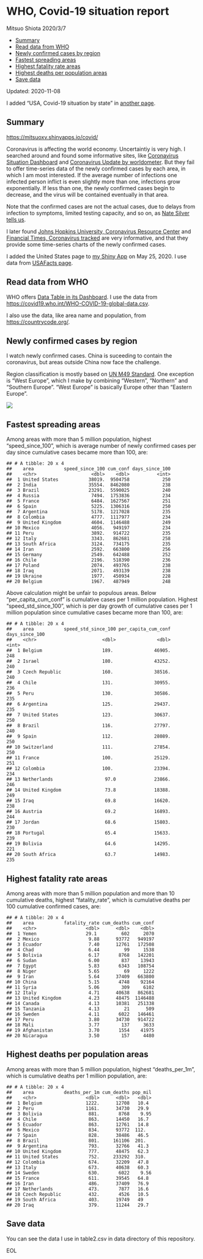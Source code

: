 WHO, Covid-19 situation report
================
Mitsuo Shiota
2020/3/7

  - [Summary](#summary)
  - [Read data from WHO](#read-data-from-who)
  - [Newly confirmed cases by region](#newly-confirmed-cases-by-region)
  - [Fastest spreading areas](#fastest-spreading-areas)
  - [Highest fatality rate areas](#highest-fatality-rate-areas)
  - [Highest deaths per population
    areas](#highest-deaths-per-population-areas)
  - [Save data](#save-data)

Updated: 2020-11-08

I added “USA, Covid-19 situation by state” in [another page](USA.md).

## Summary

<https://mitsuoxv.shinyapps.io/covid/>

Coronavirus is affecting the world economy. Uncertaintiy is very high. I
searched around and found some informative sites, like [Coronavirus
Situation
Dashboard](https://who.maps.arcgis.com/apps/opsdashboard/index.html#/c88e37cfc43b4ed3baf977d77e4a0667)
and [Coronavirus Update by
worldometer](https://www.worldometers.info/coronavirus/). But they fail
to offer time-series data of the newly confirmed cases by each area, in
which I am most interested. If the average number of infections one
infected person inflict is even slightly more than one, infections grow
exponentially. If less than one, the newly confirmed cases begin to
decrease, and the virus will be contained eventually in that area.

Note that the confirmed cases are not the actual cases, due to delays
from infection to symptoms, limited testing capacity, and so on, as
[Nate Silver tells
us](https://fivethirtyeight.com/features/coronavirus-case-counts-are-meaningless/).

I later found [Johns Hopkins University, Coronavirus Resource
Center](https://coronavirus.jhu.edu/) and [Financial Times, Coronavirus
tracked](https://www.ft.com/content/a26fbf7e-48f8-11ea-aeb3-955839e06441)
are very informative, and that they provide some time-series charts of
the newly confirmed cases.

I added the United States page to [my Shiny
App](https://mitsuoxv.shinyapps.io/covid/) on May 25, 2020. I use data
from [USAFacts
page](https://usafacts.org/visualizations/coronavirus-covid-19-spread-map/).

## Read data from WHO

WHO offers [Data Table in its Dashboard](https://covid19.who.int/table).
I use the data from
<https://covid19.who.int/WHO-COVID-19-global-data.csv>.

I also use the data, like area name and population, from
<https://countrycode.org/>.

## Newly confirmed cases by region

I watch newly confirmed cases. China is suceeding to contain the
coronavirus, but areas outside China now face the challenge.

Region classification is mostly based on [UN M49
Standard](https://unstats.un.org/unsd/methodology/m49/). One exception
is “West Europe”, which I make by combining “Western”, “Northern” and
“Southern Europe”. “West Europe” is basically Europe other than
“Eastern Europe”.

![](README_files/figure-gfm/chart-1.png)<!-- -->

## Fastest spreading areas

Among areas with more than 5 million population, highest
“speed\_since\_100”, which is average number of newly confirmed cases
per day since cumulative cases became more than 100, are:

    ## # A tibble: 20 x 4
    ##    area           speed_since_100 cum_conf days_since_100
    ##    <chr>                    <dbl>    <dbl>          <int>
    ##  1 United States           38019.  9504758            250
    ##  2 India                   35554.  8462080            238
    ##  3 Brazil                  23291.  5590025            240
    ##  4 Russia                   7494.  1753836            234
    ##  5 France                   6484.  1627567            251
    ##  6 Spain                    5225.  1306316            250
    ##  7 Argentina                5178.  1217028            235
    ##  8 Colombia                 4777.  1117977            234
    ##  9 United Kingdom           4604.  1146488            249
    ## 10 Mexico                   4056.   949197            234
    ## 11 Peru                     3892.   914722            235
    ## 12 Italy                    3343.   862681            258
    ## 13 South Africa             3124.   734175            235
    ## 14 Iran                     2592.   663800            256
    ## 15 Germany                  2549.   642488            252
    ## 16 Chile                    2196.   518390            236
    ## 17 Poland                   2074.   493765            238
    ## 18 Iraq                     2071.   493139            238
    ## 19 Ukraine                  1977.   450934            228
    ## 20 Belgium                  1967.   487949            248

Above calculation might be unfair to populous areas. Below
“per\_capita\_cum\_conf” is cumulative cases per 1 million population.
Highest “speed\_std\_since\_100”, which is per day growth of cumulative
cases per 1 million population since cumulative cases became more than
100, are:

    ## # A tibble: 20 x 4
    ##    area           speed_std_since_100 per_capita_cum_conf days_since_100
    ##    <chr>                        <dbl>               <dbl>          <int>
    ##  1 Belgium                      189.               46905.            248
    ##  2 Israel                       180.               43252.            240
    ##  3 Czech Republic               160.               38516.            240
    ##  4 Chile                        131.               30955.            236
    ##  5 Peru                         130.               30586.            235
    ##  6 Argentina                    125.               29437.            235
    ##  7 United States                123.               30637.            250
    ##  8 Brazil                       116.               27797.            240
    ##  9 Spain                        112.               28089.            250
    ## 10 Switzerland                  111.               27854.            250
    ## 11 France                       100.               25129.            251
    ## 12 Colombia                     100.               23394.            234
    ## 13 Netherlands                   97.0              23866.            246
    ## 14 United Kingdom                73.8              18388.            249
    ## 15 Iraq                          69.8              16620.            238
    ## 16 Austria                       69.2              16893.            244
    ## 17 Jordan                        68.6              15803.            230
    ## 18 Portugal                      65.4              15633.            239
    ## 19 Bolivia                       64.6              14295.            221
    ## 20 South Africa                  63.7              14983.            235

## Highest fatality rate areas

Among areas with more than 5 million population and more than 10
cumulative deaths, highest “fatality\_rate”, which is cumulative deaths
per 100 cumulative confirmed cases, are:

    ## # A tibble: 20 x 4
    ##    area           fatality_rate cum_deaths cum_conf
    ##    <chr>                  <dbl>      <dbl>    <dbl>
    ##  1 Yemen                  29.1         602     2070
    ##  2 Mexico                  9.88      93772   949197
    ##  3 Ecuador                 7.40      12761   172508
    ##  4 Chad                    6.44         99     1538
    ##  5 Bolivia                 6.17       8768   142201
    ##  6 Sudan                   6.00        837    13943
    ##  7 Egypt                   5.83       6343   108754
    ##  8 Niger                   5.65         69     1222
    ##  9 Iran                    5.64      37409   663800
    ## 10 China                   5.15       4748    92164
    ## 11 Syria                   5.06        309     6102
    ## 12 Italy                   4.71      40638   862681
    ## 13 United Kingdom          4.23      48475  1146488
    ## 14 Canada                  4.13      10381   251338
    ## 15 Tanzania                4.13         21      509
    ## 16 Sweden                  4.11       6022   146461
    ## 17 Peru                    3.80      34730   914722
    ## 18 Mali                    3.77        137     3633
    ## 19 Afghanistan             3.70       1554    41975
    ## 20 Nicaragua               3.50        157     4480

## Highest deaths per population areas

Among areas with more than 5 million population, highest
“deaths\_per\_1m”, which is cumulative deaths per 1 million
population, are:

    ## # A tibble: 20 x 4
    ##    area           deaths_per_1m cum_deaths pop_mil
    ##    <chr>                  <dbl>      <dbl>   <dbl>
    ##  1 Belgium                1222.      12708   10.4 
    ##  2 Peru                   1161.      34730   29.9 
    ##  3 Bolivia                 881.       8768    9.95
    ##  4 Chile                   863.      14450   16.7 
    ##  5 Ecuador                 863.      12761   14.8 
    ##  6 Mexico                  834.      93772  112.  
    ##  7 Spain                   828.      38486   46.5 
    ##  8 Brazil                  801.     161106  201.  
    ##  9 Argentina               793.      32766   41.3 
    ## 10 United Kingdom          777.      48475   62.3 
    ## 11 United States           752.     233292  310.  
    ## 12 Colombia                674.      32209   47.8 
    ## 13 Italy                   673.      40638   60.3 
    ## 14 Sweden                  630.       6022    9.56
    ## 15 France                  611.      39545   64.8 
    ## 16 Iran                    486.      37409   76.9 
    ## 17 Netherlands             473.       7877   16.6 
    ## 18 Czech Republic          432.       4526   10.5 
    ## 19 South Africa            403.      19749   49   
    ## 20 Iraq                    379.      11244   29.7

## Save data

You can see the data I use in table2.csv in data directory of this
repository.

EOL

